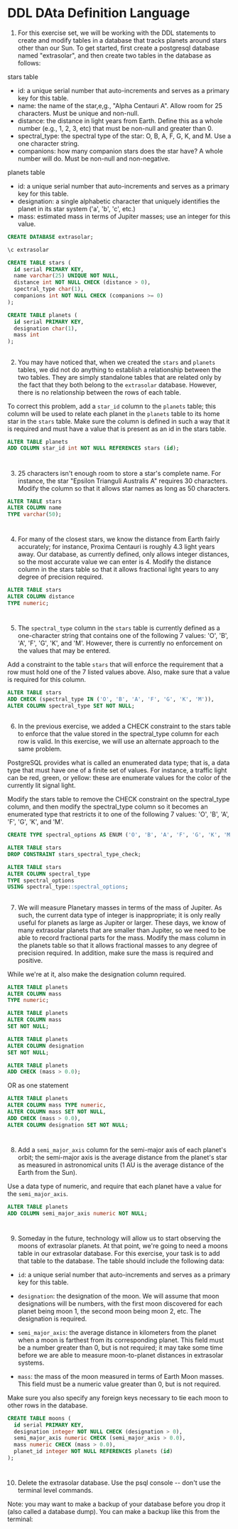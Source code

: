 # DDL DAta Definition Language

1. For this exercise set, we will be working with the DDL statements to create and modify tables in a database that tracks planets around stars other than our Sun. To get started, first create a postgresql database named "extrasolar", and then create two tables in the database as follows:

stars table

  - id: a unique serial number that auto-increments and serves as a primary key for this table.
  - name: the name of the star,e,g., "Alpha Centauri A". Allow room for 25 characters. Must be unique and non-null.
  - distance: the distance in light years from Earth. Define this as a whole number (e.g., 1, 2, 3, etc) that must be non-null and greater than 0.
  - spectral_type: the spectral type of the star: O, B, A, F, G, K, and M. Use a one character string.
  - companions: how many companion stars does the star have? A whole number will do. Must be non-null and non-negative.

planets table

  - id: a unique serial number that auto-increments and serves as a primary key for this table.
  - designation: a single alphabetic character that uniquely identifies the planet in its star system ('a', 'b', 'c', etc.)
  - mass: estimated mass in terms of Jupiter masses; use an integer for this value.

```sql
CREATE DATABASE extrasolar;

\c extrasolar 

CREATE TABLE stars (
  id serial PRIMARY KEY, 
  name varchar(25) UNIQUE NOT NULL,
  distance int NOT NULL CHECK (distance > 0), 
  spectral_type char(1),
  companions int NOT NULL CHECK (companions >= 0)
);

CREATE TABLE planets (
  id serial PRIMARY KEY,
  designation char(1),
  mass int
);
```

##

2. You may have noticed that, when we created the `stars` and `planets` tables, we did not do anything to establish a relationship between the two tables. They are simply standalone tables that are related only by the fact that they both belong to the `extrasolar` database. However, there is no relationship between the rows of each table.

To correct this problem, add a `star_id` column to the `planets` table; this column will be used to relate each planet in the `planets` table to its home star in the `stars` table. Make sure the column is defined in such a way that it is required and must have a value that is present as an id in the stars table.

```sql
ALTER TABLE planets
ADD COLUMN star_id int NOT NULL REFERENCES stars (id);
```

#
#

3. 25 characters isn't enough room to store a star's complete name. For instance, the star "Epsilon Trianguli Australis A" requires 30 characters. Modify the column so that it allows star names as long as 50 characters.

```sql
ALTER TABLE stars
ALTER COLUMN name
TYPE varchar(50);
```

#
#

4. For many of the closest stars, we know the distance from Earth fairly accurately; for instance, Proxima Centauri is roughly 4.3 light years away. Our database, as currently defined, only allows integer distances, so the most accurate value we can enter is 4. Modify the distance column in the stars table so that it allows fractional light years to any degree of precision required.

```sql
ALTER TABLE stars
ALTER COLUMN distance
TYPE numeric;
```

#
#

5. The `spectral_type` column in the `stars` table is currently defined as a one-character string that contains one of the following 7 values: 'O', 'B', 'A', 'F', 'G', 'K', and 'M'. However, there is currently no enforcement on the values that may be entered. 

Add a constraint to the table `stars` that will enforce the requirement that a row must hold one of the 7 listed values above. Also, make sure that a value is required for this column.


```sql
ALTER TABLE stars
ADD CHECK (spectral_type IN ('O', 'B', 'A', 'F', 'G', 'K', 'M')),
ALTER COLUMN spectral_type SET NOT NULL;
```

##

6. In the previous exercise, we added a CHECK constraint to the stars table to enforce that the value stored in the spectral_type column for each row is valid. In this exercise, we will use an alternate approach to the same problem.

PostgreSQL provides what is called an enumerated data type; that is, a data type that must have one of a finite set of values. For instance, a traffic light can be red, green, or yellow: these are enumerate values for the color of the currently lit signal light.

Modify the stars table to remove the CHECK constraint on the spectral_type column, and then modify the spectral_type column so it becomes an enumerated type that restricts it to one of the following 7 values: 'O', 'B', 'A', 'F', 'G', 'K', and 'M'.


```sql
CREATE TYPE spectral_options AS ENUM ('O', 'B', 'A', 'F', 'G', 'K', 'M');

ALTER TABLE stars 
DROP CONSTRAINT stars_spectral_type_check;

ALTER TABLE stars
ALTER COLUMN spectral_type
TYPE spectral_options
USING spectral_type::spectral_options;
```

##
##

7. We will measure Planetary masses in terms of the mass of Jupiter. As such, the current data type of integer is inappropriate; it is only really useful for planets as large as Jupiter or larger. These days, we know of many extrasolar planets that are smaller than Jupiter, so we need to be able to record fractional parts for the mass. Modify the mass column in the planets table so that it allows fractional masses to any degree of precision required. In addition, make sure the mass is required and positive.

While we're at it, also make the designation column required.

```sql
ALTER TABLE planets
ALTER COLUMN mass
TYPE numeric;

ALTER TABLE planets
ALTER COLUMN mass
SET NOT NULL;

ALTER TABLE planets
ALTER COLUMN designation
SET NOT NULL;

ALTER TABLE planets
ADD CHECK (mass > 0.0);
```

OR as one statement

```sql
ALTER TABLE planets
ALTER COLUMN mass TYPE numeric,
ALTER COLUMN mass SET NOT NULL,
ADD CHECK (mass > 0.0),
ALTER COLUMN designation SET NOT NULL;
```

#
#

8. Add a `semi_major_axis` column for the semi-major axis of each planet's orbit; the semi-major axis is the average distance from the planet's star as measured in astronomical units (1 AU is the average distance of the Earth from the Sun). 

Use a data type of numeric, and require that each planet have a value for the `semi_major_axis`.

```sql
ALTER TABLE planets
ADD COLUMN semi_major_axis numeric NOT NULL;
```

#
#

9. Someday in the future, technology will allow us to start observing the moons of extrasolar planets. At that point, we're going to need a moons table in our extrasolar database. For this exercise, your task is to add that table to the database. The table should include the following data:

  - `id`: a unique serial number that auto-increments and serves as a primary key for this table.

  - `designation`: the designation of the moon. We will assume that moon designations will be numbers, with the first moon discovered for each planet being moon 1, the second moon being moon 2, etc. The designation is required.
    
  - `semi_major_axis`: the average distance in kilometers from the planet when a moon is farthest from its corresponding planet. This field must be a number greater than 0, but is not required; it may take some time before we are able to measure moon-to-planet distances in extrasolar systems.
    
  - `mass`: the mass of the moon measured in terms of Earth Moon masses. This field must be a numeric value greater than 0, but is not required.

Make sure you also specify any foreign keys necessary to tie each moon to other rows in the database.


```sql
CREATE TABLE moons (
  id serial PRIMARY KEY,
  designation integer NOT NULL CHECK (designation > 0),
  semi_major_axis numeric CHECK (semi_major_axis > 0.0),
  mass numeric CHECK (mass > 0.0),
  planet_id integer NOT NULL REFERENCES planets (id)
);
```

#
#

10. Delete the extrasolar database. Use the psql console -- don't use the terminal level commands.

Note: you may want to make a backup of your database before you drop it (also called a database dump). You can make a backup like this from the terminal:
